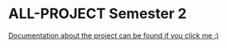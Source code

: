 # ALL-PROJECT Semester 2
[Documentation about the project can be found if you click me :)](https://github.com/raizen4/ALL-PROJECT-Semester-2/blob/master/CopyofCopyofFinalMineBusterProjectManagementDocument.pdf)
